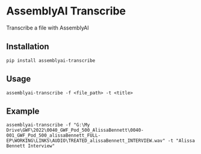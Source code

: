 # AssemblyAI Transcribe

Transcribe a file with AssemblyAI

## Installation

```
pip install assemblyai-transcribe
```

## Usage

```
assemblyai-transcribe -f <file_path> -t <title>
```

## Example

```
assemblyai-transcribe -f "G:\My Drive\GWF\2022\0040_GWF_Pod_500_AlissaBennett\0040-001_GWF_Pod_500_alissaBennett_FULL-EP\WORKING\LINKS\AUDIO\TREATED_alissaBennett_INTERVIEW.wav" -t "Alissa Bennett Interview"
```